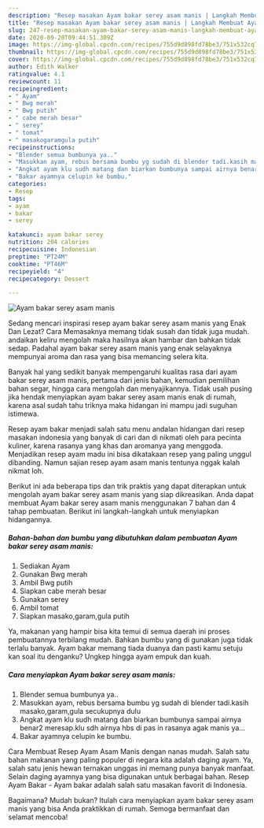 ```yaml
---
description: "Resep masakan Ayam bakar serey asam manis | Langkah Membuat Ayam bakar serey asam manis Yang Lezat"
title: "Resep masakan Ayam bakar serey asam manis | Langkah Membuat Ayam bakar serey asam manis Yang Lezat"
slug: 247-resep-masakan-ayam-bakar-serey-asam-manis-langkah-membuat-ayam-bakar-serey-asam-manis-yang-lezat
date: 2020-09-20T09:44:51.309Z
image: https://img-global.cpcdn.com/recipes/755d9d898fd78be3/751x532cq70/ayam-bakar-serey-asam-manis-foto-resep-utama.jpg
thumbnail: https://img-global.cpcdn.com/recipes/755d9d898fd78be3/751x532cq70/ayam-bakar-serey-asam-manis-foto-resep-utama.jpg
cover: https://img-global.cpcdn.com/recipes/755d9d898fd78be3/751x532cq70/ayam-bakar-serey-asam-manis-foto-resep-utama.jpg
author: Edith Walker
ratingvalue: 4.1
reviewcount: 11
recipeingredient:
- " Ayam"
- " Bwg merah"
- " Bwg putih"
- " cabe merah besar"
- " serey"
- " tomat"
- " masakogaramgula putih"
recipeinstructions:
- "Blender semua bumbunya ya.."
- "Masukkan ayam, rebus bersama bumbu yg sudah di blender tadi.kasih masako,garam,gula secukupnya dulu"
- "Angkat ayam klu sudh matang dan biarkan bumbunya sampai airnya benar2 meresap.klu sdh airnya hbs di pas in rasanya agak manis ya..."
- "Bakar ayamnya celupin ke bumbu."
categories:
- Resep
tags:
- ayam
- bakar
- serey

katakunci: ayam bakar serey 
nutrition: 204 calories
recipecuisine: Indonesian
preptime: "PT24M"
cooktime: "PT46M"
recipeyield: "4"
recipecategory: Dessert

---
```



![Ayam bakar serey asam manis](https://img-global.cpcdn.com/recipes/755d9d898fd78be3/751x532cq70/ayam-bakar-serey-asam-manis-foto-resep-utama.jpg)

Sedang mencari inspirasi resep ayam bakar serey asam manis yang Enak Dan Lezat? Cara Memasaknya memang tidak susah dan tidak juga mudah. andaikan keliru mengolah maka hasilnya akan hambar dan bahkan tidak sedap. Padahal ayam bakar serey asam manis yang enak selayaknya mempunyai aroma dan rasa yang bisa memancing selera kita.

Banyak hal yang sedikit banyak mempengaruhi kualitas rasa dari ayam bakar serey asam manis, pertama dari jenis bahan, kemudian pemilihan bahan segar, hingga cara mengolah dan menyajikannya. Tidak usah pusing jika hendak menyiapkan ayam bakar serey asam manis enak di rumah, karena asal sudah tahu triknya maka hidangan ini mampu jadi suguhan istimewa.

Resep ayam bakar menjadi salah satu menu andalan hidangan dari resep masakan indonesia yang banyak di cari dan di nikmati oleh para pecinta kuliner, karena rasanya yang khas dan aromanya yang menggoda. Menjadikan resep ayam madu ini bisa dikatakaan resep yang paling unggul dibanding. Namun sajian resep ayam asam manis tentunya nggak kalah nikmat loh.


Berikut ini ada beberapa tips dan trik praktis yang dapat diterapkan untuk mengolah ayam bakar serey asam manis yang siap dikreasikan. Anda dapat membuat Ayam bakar serey asam manis menggunakan 7 bahan dan 4 tahap pembuatan. Berikut ini langkah-langkah untuk menyiapkan hidangannya.

<!--inarticleads1-->

##### Bahan-bahan dan bumbu yang dibutuhkan dalam pembuatan Ayam bakar serey asam manis:

1. Sediakan  Ayam
1. Gunakan  Bwg merah
1. Ambil  Bwg putih
1. Siapkan  cabe merah besar
1. Gunakan  serey
1. Ambil  tomat
1. Siapkan  masako,garam,gula putih


Ya, makanan yang hampir bisa kita temui di semua daerah ini proses pembuatannya terbilang mudah. Bahkan bumbu yang di gunakan juga tidak terlalu banyak. Ayam bakar memang tiada duanya dan pasti kamu setuju kan soal itu denganku? Ungkep hingga ayam empuk dan kuah. 

<!--inarticleads2-->

##### Cara menyiapkan Ayam bakar serey asam manis:

1. Blender semua bumbunya ya..
1. Masukkan ayam, rebus bersama bumbu yg sudah di blender tadi.kasih masako,garam,gula secukupnya dulu
1. Angkat ayam klu sudh matang dan biarkan bumbunya sampai airnya benar2 meresap.klu sdh airnya hbs di pas in rasanya agak manis ya...
1. Bakar ayamnya celupin ke bumbu.


Cara Membuat Resep Ayam Asam Manis dengan nanas mudah. Salah satu bahan makanan yang paling populer di negara kita adalah daging ayam. Ya, salah satu jenis hewan ternakan unggas ini memang punya banyak manfaat. Selain daging ayamnya yang bisa digunakan untuk berbagai bahan. Resep Ayam Bakar - Ayam bakar adalah salah satu masakan favorit di Indonesia. 

Bagaimana? Mudah bukan? Itulah cara menyiapkan ayam bakar serey asam manis yang bisa Anda praktikkan di rumah. Semoga bermanfaat dan selamat mencoba!
